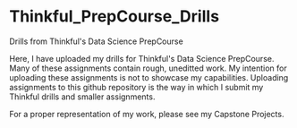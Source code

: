 # Thinkful_PrepCourse_Drills


Drills from Thinkful's Data Science PrepCourse

Here, I have uploaded my drills for Thinkful's Data Science PrepCourse. Many of these assignments contain rough, uneditted work. My intention for uploading these assignments is not to showcase my capabilities. Uploading assignments to this github repository is the way in which I submit my Thinkful drills and smaller assignments.

For a proper representation of my work, please see my Capstone Projects.
